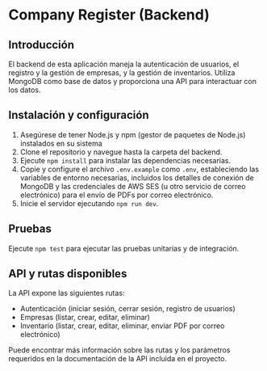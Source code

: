 # Company Register (Backend)

## Introducción

El backend de esta aplicación maneja la autenticación de usuarios, el registro y la gestión de empresas, y la gestión de inventarios. Utiliza MongoDB como base de datos y proporciona una API para interactuar con los datos.

## Instalación y configuración

1. Asegúrese de tener Node.js y npm (gestor de paquetes de Node.js) instalados en su sistema
2. Clone el repositorio y navegue hasta la carpeta del backend.
3. Ejecute `npm install` para instalar las dependencias necesarias.
4. Copie y configure el archivo `.env.example` como `.env`, estableciendo las variables de entorno necesarias, incluidos los detalles de conexión de MongoDB y las credenciales de AWS SES (u otro servicio de correo electrónico) para el envío de PDFs por correo electrónico.
5. Inicie el servidor ejecutando `npm run dev`.

## Pruebas

Ejecute `npm test` para ejecutar las pruebas unitarias y de integración.

## API y rutas disponibles

La API expone las siguientes rutas:
- Autenticación (iniciar sesión, cerrar sesión, registro de usuarios)
- Empresas (listar, crear, editar, eliminar)
- Inventario (listar, crear, editar, eliminar, enviar PDF por correo electrónico)

Puede encontrar más información sobre las rutas y los parámetros requeridos en la documentación de la API incluida en el proyecto.
